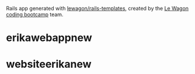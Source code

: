 Rails app generated with [lewagon/rails-templates](https://github.com/lewagon/rails-templates), created by the [Le Wagon coding bootcamp](https://www.lewagon.com) team.
# erikawebappnew
# websiteerikanew
